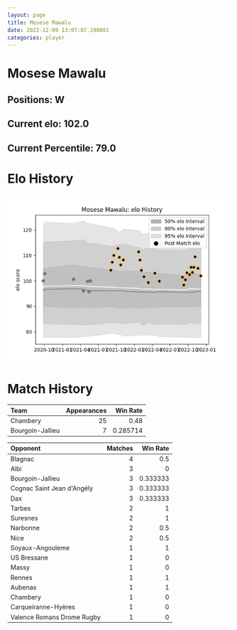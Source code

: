 ```yaml
---  
layout: page  
title: Mosese Mawalu  
date: 2022-12-09 13:07:07.198001  
categories: player  
---
```

# Mosese Mawalu

## Positions: W

## Current elo: 102.0

## Current Percentile: 79.0

# Elo History


![elo history](history_MoseseMawalu.png)
# Match History


| Team             |   Appearances |   Win Rate |
|:-----------------|--------------:|-----------:|
| Chambery         |            25 |   0.48     |
| Bourgoin-Jallieu |             7 |   0.285714 |

| Opponent                   |   Matches |   Win Rate |
|:---------------------------|----------:|-----------:|
| Blagnac                    |         4 |   0.5      |
| Albi                       |         3 |   0        |
| Bourgoin-Jallieu           |         3 |   0.333333 |
| Cognac Saint Jean d'Angély |         3 |   0.333333 |
| Dax                        |         3 |   0.333333 |
| Tarbes                     |         2 |   1        |
| Suresnes                   |         2 |   1        |
| Narbonne                   |         2 |   0.5      |
| Nice                       |         2 |   0.5      |
| Soyaux-Angouleme           |         1 |   1        |
| US Bressane                |         1 |   0        |
| Massy                      |         1 |   0        |
| Rennes                     |         1 |   1        |
| Aubenas                    |         1 |   1        |
| Chambery                   |         1 |   0        |
| Carqueiranne-Hyères        |         1 |   0        |
| Valence Romans Drome Rugby |         1 |   0        |